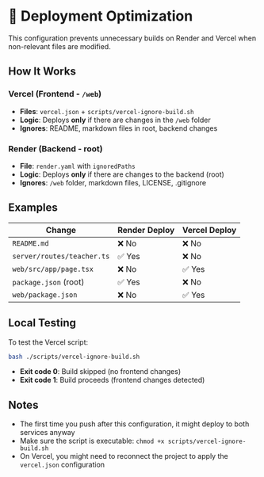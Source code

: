 # 🚀 Deployment Optimization

This configuration prevents unnecessary builds on Render and Vercel when non-relevant files are modified.

## How It Works

### Vercel (Frontend - `/web`)
- **Files**: `vercel.json` + `scripts/vercel-ignore-build.sh`
- **Logic**: Deploys **only** if there are changes in the `/web` folder
- **Ignores**: README, markdown files in root, backend changes

### Render (Backend - root)
- **File**: `render.yaml` with `ignoredPaths`
- **Logic**: Deploys **only** if there are changes to the backend (root)
- **Ignores**: `/web` folder, markdown files, LICENSE, .gitignore

## Examples

| Change | Render Deploy | Vercel Deploy |
|----------|---------------|---------------|
| `README.md` | ❌ No | ❌ No |
| `server/routes/teacher.ts` | ✅ Yes | ❌ No |
| `web/src/app/page.tsx` | ❌ No | ✅ Yes |
| `package.json` (root) | ✅ Yes | ❌ No |
| `web/package.json` | ❌ No | ✅ Yes |

## Local Testing

To test the Vercel script:

```bash
bash ./scripts/vercel-ignore-build.sh
```

- **Exit code 0**: Build skipped (no frontend changes)
- **Exit code 1**: Build proceeds (frontend changes detected)

## Notes

- The first time you push after this configuration, it might deploy to both services anyway
- Make sure the script is executable: `chmod +x scripts/vercel-ignore-build.sh`
- On Vercel, you might need to reconnect the project to apply the `vercel.json` configuration

